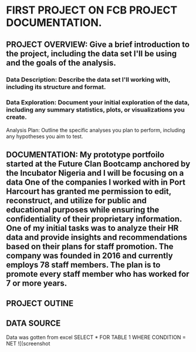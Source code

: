 # FIRST PROJECT ON FCB PROJECT DOCUMENTATION.
## PROJECT OVERVIEW: Give a brief introduction to the project, including the data set I'll be using and the goals of the analysis.
### Data Description: Describe the data set I'll working with, including its structure and format.
### Data Exploration: Document your initial exploration of the data, including any summary statistics, plots, or visualizations you create.
Analysis Plan: Outline the specific analyses you plan to perform, including any hypotheses you aim to test.
## DOCUMENTATION: My prototype portfoilo started at the Future Clan Bootcamp anchored by the Incubator Nigeria and I will be focusing on a data One of the companies I worked with in Port Harcourt has granted me permission to edit, reconstruct, and utilize for public and educational purposes while ensuring the confidentiality of their proprietary information. One of my initial tasks was to analyze their HR data and provide insights and recommendations based on their plans for staff promotion. The company was founded in 2016 and currently employs 78 staff members. The plan is to promote every staff member who has worked for 7 or more years.
## PROJECT OUTINE
## DATA SOURCE
Data was gotten from excel
SELECT * FOR TABLE 1 WHERE CONDITION = NET
![(screenshot

